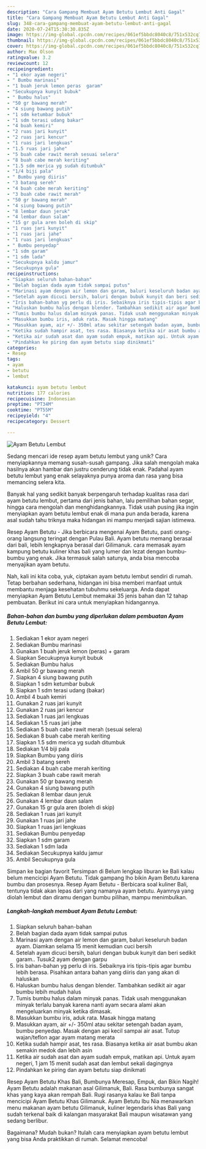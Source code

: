 ```yaml
---
description: "Cara Gampang Membuat Ayam Betutu Lembut Anti Gagal"
title: "Cara Gampang Membuat Ayam Betutu Lembut Anti Gagal"
slug: 348-cara-gampang-membuat-ayam-betutu-lembut-anti-gagal
date: 2020-07-24T15:30:30.835Z
image: https://img-global.cpcdn.com/recipes/061ef5bbdc8040c8/751x532cq70/ayam-betutu-lembut-foto-resep-utama.jpg
thumbnail: https://img-global.cpcdn.com/recipes/061ef5bbdc8040c8/751x532cq70/ayam-betutu-lembut-foto-resep-utama.jpg
cover: https://img-global.cpcdn.com/recipes/061ef5bbdc8040c8/751x532cq70/ayam-betutu-lembut-foto-resep-utama.jpg
author: Max Olson
ratingvalue: 3.2
reviewcount: 12
recipeingredient:
- "1 ekor ayam negeri"
- " Bumbu marinasi"
- "1 buah jeruk lemon peras  garam"
- "Secukupnya kunyit bubuk"
- " Bumbu halus"
- "50 gr bawang merah"
- "4 siung bawang putih"
- "1 sdm ketumbar bubuk"
- "1 sdm terasi udang bakar"
- "4 buah kemiri"
- "2 ruas jari kunyit"
- "2 ruas jari kencur"
- "1 ruas jari lengkuas"
- "1.5 ruas jari jahe"
- "5 buah cabe rawit merah sesuai selera"
- "8 buah cabe merah keriting"
- "1.5 sdm merica yg sudah ditumbuk"
- "1/4 biji pala"
- " Bumbu yang diiris"
- "3 batang sereh"
- "4 buah cabe merah keriting"
- "3 buah cabe rawit merah"
- "50 gr bawang merah"
- "4 siung bawang putih"
- "8 lembar daun jeruk"
- "4 lembar daun salam"
- "15 gr gula aren boleh di skip"
- "1 ruas jari kunyit"
- "1 ruas jari jahe"
- "1 ruas jari lengkuas"
- " Bumbu penyedap"
- "1 sdm garam"
- "1 sdm lada"
- "Secukupnya kaldu jamur"
- "Secukupnya gula"
recipeinstructions:
- "Siapkan seluruh bahan-bahan"
- "Belah bagian dada ayam tidak sampai putus"
- "Marinasi ayam dengan air lemon dan garam, baluri keseluruh badan ayam. Diamkan selama 15 menit kemudian cuci bersih"
- "Setelah ayam dicuci bersih, baluri dengan bubuk kunyit dan beri sedikit garam.. Tusuk2 ayam dengan garpu"
- "Iris bahan-bahan yg perlu di iris. Sebaiknya iris tipis-tipis agar bumbu lebih berasa. Pisahkan antara bahan yang diiris dan yang akan di haluskan"
- "Haluskan bumbu halus dengan blender. Tambahkan sedikit air agar bumbu lebih mudah halus"
- "Tumis bumbu halus dalam minyak panas. Tidak usah menggunakan minyak terlalu banyak karena nanti ayam secara alami akan mengeluarkan minyak ketika dimasak."
- "Masukkan bumbu iris, aduk rata. Masak hingga matang"
- "Masukkan ayam, air +/- 350ml atau sekitar setengah badan ayam, bumbu penyedap. Masak dengan api kecil sampai air asat. Tutup wajan/teflon agar ayam matang merata"
- "Ketika sudah hampir asat, tes rasa. Biasanya ketika air asat bumbu akan semakin medok dan lebih asin"
- "Ketika air sudah asat dan ayam sudah empuk, matikan api. Untuk ayam negeri, 1 jam 15 menit sudah asat dan lembut sekali dagingnya"
- "Pindahkan ke piring dan ayam betutu siap dinikmati"
categories:
- Resep
tags:
- ayam
- betutu
- lembut

katakunci: ayam betutu lembut 
nutrition: 177 calories
recipecuisine: Indonesian
preptime: "PT34M"
cooktime: "PT55M"
recipeyield: "4"
recipecategory: Dessert

---
```



![Ayam Betutu Lembut](https://img-global.cpcdn.com/recipes/061ef5bbdc8040c8/751x532cq70/ayam-betutu-lembut-foto-resep-utama.jpg)

Sedang mencari ide resep ayam betutu lembut yang unik? Cara menyiapkannya memang susah-susah gampang. Jika salah mengolah maka hasilnya akan hambar dan justru cenderung tidak enak. Padahal ayam betutu lembut yang enak selayaknya punya aroma dan rasa yang bisa memancing selera kita.

Banyak hal yang sedikit banyak berpengaruh terhadap kualitas rasa dari ayam betutu lembut, pertama dari jenis bahan, lalu pemilihan bahan segar, hingga cara mengolah dan menghidangkannya. Tidak usah pusing jika ingin menyiapkan ayam betutu lembut enak di mana pun anda berada, karena asal sudah tahu triknya maka hidangan ini mampu menjadi sajian istimewa.

Resep Ayam Betutu - Jika berbicara mengenai Ayam Betutu, pasti orang-orang langsung teringat dengan Pulau Bali. Ayam betutu memang berasal dari bali, lebih lengkapnya berasal dari Gilimanuk. cara memasak ayam kampung betutu kuliner khas bali yang lumer dan lezat dengan bumbu-bumbu yang enak. Jika termasuk salah satunya, anda bisa mencoba menyajikan ayam betutu.


Nah, kali ini kita coba, yuk, ciptakan ayam betutu lembut sendiri di rumah. Tetap berbahan sederhana, hidangan ini bisa memberi manfaat untuk membantu menjaga kesehatan tubuhmu sekeluarga. Anda dapat menyiapkan Ayam Betutu Lembut memakai 35 jenis bahan dan 12 tahap pembuatan. Berikut ini cara untuk menyiapkan hidangannya.

<!--inarticleads1-->

##### Bahan-bahan dan bumbu yang diperlukan dalam pembuatan Ayam Betutu Lembut:

1. Sediakan 1 ekor ayam negeri
1. Sediakan  Bumbu marinasi
1. Gunakan 1 buah jeruk lemon (peras) + garam
1. Siapkan Secukupnya kunyit bubuk
1. Sediakan  Bumbu halus
1. Ambil 50 gr bawang merah
1. Siapkan 4 siung bawang putih
1. Siapkan 1 sdm ketumbar bubuk
1. Siapkan 1 sdm terasi udang (bakar)
1. Ambil 4 buah kemiri
1. Gunakan 2 ruas jari kunyit
1. Gunakan 2 ruas jari kencur
1. Sediakan 1 ruas jari lengkuas
1. Sediakan 1.5 ruas jari jahe
1. Sediakan 5 buah cabe rawit merah (sesuai selera)
1. Sediakan 8 buah cabe merah keriting
1. Siapkan 1.5 sdm merica yg sudah ditumbuk
1. Sediakan 1/4 biji pala
1. Siapkan  Bumbu yang diiris
1. Ambil 3 batang sereh
1. Sediakan 4 buah cabe merah keriting
1. Siapkan 3 buah cabe rawit merah
1. Gunakan 50 gr bawang merah
1. Gunakan 4 siung bawang putih
1. Sediakan 8 lembar daun jeruk
1. Gunakan 4 lembar daun salam
1. Gunakan 15 gr gula aren (boleh di skip)
1. Sediakan 1 ruas jari kunyit
1. Gunakan 1 ruas jari jahe
1. Siapkan 1 ruas jari lengkuas
1. Sediakan  Bumbu penyedap
1. Siapkan 1 sdm garam
1. Sediakan 1 sdm lada
1. Sediakan Secukupnya kaldu jamur
1. Ambil Secukupnya gula


Simpan ke bagian favorit Tersimpan di Belum lengkap liburan ke Bali kalau belum mencicipi Ayam Betutu. Tidak gampang lho bikin Ayam Betutu karena bumbu dan prosesnya. Resep Ayam Betutu - Berbicara soal kuliner Bali, tentunya tidak akan lepas dari yang namanya ayam betutu. Ayamnya yang diolah lembut dan diramu dengan bumbu pilihan, mampu menimbulkan. 

<!--inarticleads2-->

##### Langkah-langkah membuat Ayam Betutu Lembut:

1. Siapkan seluruh bahan-bahan
1. Belah bagian dada ayam tidak sampai putus
1. Marinasi ayam dengan air lemon dan garam, baluri keseluruh badan ayam. Diamkan selama 15 menit kemudian cuci bersih
1. Setelah ayam dicuci bersih, baluri dengan bubuk kunyit dan beri sedikit garam.. Tusuk2 ayam dengan garpu
1. Iris bahan-bahan yg perlu di iris. Sebaiknya iris tipis-tipis agar bumbu lebih berasa. Pisahkan antara bahan yang diiris dan yang akan di haluskan
1. Haluskan bumbu halus dengan blender. Tambahkan sedikit air agar bumbu lebih mudah halus
1. Tumis bumbu halus dalam minyak panas. Tidak usah menggunakan minyak terlalu banyak karena nanti ayam secara alami akan mengeluarkan minyak ketika dimasak.
1. Masukkan bumbu iris, aduk rata. Masak hingga matang
1. Masukkan ayam, air +/- 350ml atau sekitar setengah badan ayam, bumbu penyedap. Masak dengan api kecil sampai air asat. Tutup wajan/teflon agar ayam matang merata
1. Ketika sudah hampir asat, tes rasa. Biasanya ketika air asat bumbu akan semakin medok dan lebih asin
1. Ketika air sudah asat dan ayam sudah empuk, matikan api. Untuk ayam negeri, 1 jam 15 menit sudah asat dan lembut sekali dagingnya
1. Pindahkan ke piring dan ayam betutu siap dinikmati


Resep Ayam Betutu Khas Bali, Bumbunya Meresap, Empuk, dan Bikin Nagih! Ayam Betutu adalah makanan asal Gilimanuk, Bali. Rasa bumbunya sangat khas yang kaya akan rempah Bali. Rugi rasanya kalau ke Bali tanpa mencicipi Ayam Betutu Khas Gilimanuk. Ayam Betutu Ibu Nia menawarkan menu makanan ayam betutu Gilimanuk, kuliner legendaris khas Bali yang sudah terkenal baik di kalangan masyarakat Bali maupun wisatawan yang sedang berlibur. 

Bagaimana? Mudah bukan? Itulah cara menyiapkan ayam betutu lembut yang bisa Anda praktikkan di rumah. Selamat mencoba!
